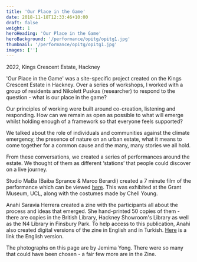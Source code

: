 ```yaml
---
title: 'Our Place in the Game'
date: 2018-11-18T12:33:46+10:00
draft: false
weight: 1
heroHeading: 'Our Place in the Game'
heroBackground: '/performance/opitg/opitg1.jpg'
thumbnail: '/performance/opitg/opitg1.jpg'
images: ['']
---
```

2022, Kings Crescent Estate, Hackney

'Our Place in the Game' was a site-specific project created on the Kings Crescent Estate in Hackney. Over a series of workshops, I worked with a group of residents and Nikolett Puskas (researcher) to respond to the question - what is our place in the game? 

Our principles of working were built around co-creation, listening and responding. How can we remain as open as possible to what will emerge whilst holding enough of a framework so that everyone feels supported? 

We talked about the role of individuals and communities against the climate emergency, the presence of nature on an urban estate, what it means to come together for a common cause and the many, many stories we all hold. 

From these conversations, we created a series of performances around the estate. We thought of them as different ‘stations’ that people could discover on a live journey.

Studio MaBa (Baiba Sprance & Marco Berardi) created a 7 minute film of the performance which can be viewed [here](https://drive.google.com/file/d/1KN9OcJHZmIU4V7OU_JZ6UCzyM0ojo0Wj/view). This was exhibited at the Grant Museum, UCL, along with the costumes made by Chell Young.

Anahí Saravia Herrera created a zine with the participants all about the process and ideas that emerged. She hand-printed 50 copies of them - there are copies in the British Library, Hackney Showroom's Library as well as the N4 Library in Finsbury Park. 
To help access to this publication, Anahi also created digital versions of the zine in English and in Turkish. [Here](https://drive.google.com/file/d/1Ysueyco2ZwxuapxSoWXsDcHNZWCRtG4q/view) is a link the English version.

The photographs on this page are by Jemima Yong. There were so many that could have been chosen - a fair few more are in the Zine.


